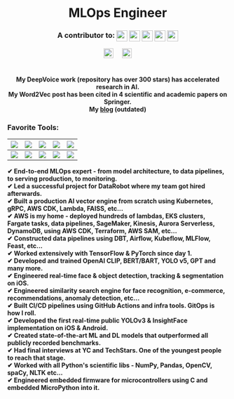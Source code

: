 <h1 align="center">MLOps Engineer <!--<img src="https://media.giphy.com/media/iY8CRBdQXODJSCERIr/giphy.gif" width="30px">-->
</h1>

<h3 align="center">
<b>A contributor to: <img align="center" src="https://img.shields.io/badge/TensorFlow-3D405B?style=for-the-badge&logo=TensorFlow&logoColor=white" height="25px"/>&nbsp;<img align="center" src="https://img.shields.io/static/v1?style=for-the-badge&message=Cockroach+Labs&color=2A9D8F&logo=Cockroach+Labs&logoColor=FFFFFF&label=" height="25px"/>&nbsp;<img align="center" src="https://img.shields.io/badge/Keras-E9C46A?style=for-the-badge&logo=Keras&logoColor=black" height="25px"/>&nbsp;<img align="center" src="https://img.shields.io/static/v1?style=for-the-badge&message=MicroPython&color=E76F51&logo=MicroPython&logoColor=FFFFFF&label=" height="25px"/>&nbsp;<img align="center" src="https://img.shields.io/static/v1?style=for-the-badge&message=FAISS&color=FFFFC7&logo=Opencv&logoColor=black&label=" height="25px"/><br></b>
</h3>

<!-- <p align="center">
<img height="25px" src="https://img.shields.io/badge/Entrepreneur-000000?style=for-the-badge&logo=e&logoColor=white" />
<img height="25px" src="https://img.shields.io/badge/Boston-000000?style=for-the-badge&logo=e&logoColor=white" />
<img height="25px" src="https://img.shields.io/badge/Hacker-000000?style=for-the-badge&logo=e&logoColor=white" />
<!-- <img src="https://img.shields.io/badge/Focus-Machine%20Learning-brightgreen" />
<img src="https://img.shields.io/badge/Lives-%20Boston-success" />
</p> -->

<p align="center">
<a href="https://www.linkedin.com/in/julianofficial" target="blank"><img height="22px" align="center" src="https://img.shields.io/badge/LinkedIn-gray?style=for-the-badge&logo=linkedin&logoColor=white" /></a> &nbsp;&nbsp;&nbsp;  <a href="mailto:israelg99@gmail.com" target="blank"><img height="22px" align="center" src="https://img.shields.io/badge/Email-gray?style=for-the-badge&logo=gmail&logoColor=white" /></a>
<!--     &nbsp;&nbsp;&nbsp;       <a href="https://israelg99.github.io" target="blank"><img height="22px" align="center" src="https://img.shields.io/badge/Blog-111111?style=for-the-badge&logo=github&logoColor=white" /></a>   -->
</p>

<h1></h1>
<p align="center">
<b>My DeepVoice work (repository has over 300 stars) has accelerated research in AI.<br>
<b>My Word2Vec post has been cited in 4 scientific and academic papers on Springer.<br>
My <a href="israelg99.github.io">blog</a> (outdated)</b>
</p>

<h3 align="left">
<b>Favorite Tools:</b>
</h3>

|![](https://img.shields.io/badge/Python-264653?style=for-the-badge&logo=python&logoColor=white)|![](https://img.shields.io/badge/ClickHouse-E9C46A?style=for-the-badge&logo=Clickhouse&logoColor=black)|![](https://img.shields.io/static/v1?style=for-the-badge&message=C%2B%2B&color=FCAA67&logo=C%2B%2B&logoColor=black&label=)|![](https://img.shields.io/static/v1?style=for-the-badge&message=Kubernetes&color=FFFFC7&logo=Kubernetes&logoColor=black&label=)|![](https://img.shields.io/static/v1?style=for-the-badge&message=Kubeflow&color=473335&logo=cncf&logoColor=FFFFFF&label=)
|---|---|---|---|---|
|![](https://img.shields.io/static/v1?style=for-the-badge&message=RocksDB&color=F4A261&logo=rocksdb&logoColor=black&label=)|![](https://img.shields.io/static/v1?style=for-the-badge&message=PyTorch&color=B0413E&logo=pytorch&logoColor=FFFFFF&label=)|![](https://img.shields.io/badge/AWS-2A9D8F?style=for-the-badge&logo=Amazon&logoColor=white)|![](https://img.shields.io/static/v1?style=for-the-badge&message=FAISS&color=548687&logo=OpenCV&logoColor=FFFFFF&label=)|![](https://img.shields.io/static/v1?style=for-the-badge&message=Arrow&color=E76F51&logo=apache&logoColor=white&label=)

<p align="left">
✔ End-to-end MLOps expert - from model architecture, to data pipelines, to serving production, to monitoring. <br>
✔ Led a successful project for DataRobot where my team got hired afterwards. <br>
✔ Built a production AI vector engine from scratch using Kubernetes, gRPC, AWS CDK, Lambda, FAISS, etc... <br>
✔ AWS is my home - deployed hundreds of lambdas, EKS clusters, Fargate tasks, data pipelines, SageMaker, Kinesis, Aurora Serverless, DynamoDB, using AWS CDK, Terraform, AWS SAM, etc... <br>
✔ Constructed data pipelines using DBT, Airflow, Kubeflow, MLFlow, Feast, etc... <br>
✔ Worked extensively with TensorFlow & PyTorch since day 1. <br>
✔ Developed and trained OpenAI CLIP, BERT/BART, YOLO v5, GPT and many more. <br>
✔ Engineered real-time face & object detection, tracking & segmentation on iOS. <br>
✔ Engineered similarity search engine for face recognition, e-commerce, recommendations, anomaly detection, etc... <br>
✔ Built CI/CD pipelines using GitHub Actions and infra tools. GitOps is how I roll. <br>
✔ Developed the first real-time public YOLOv3 & InsightFace implementation on iOS & Android. <br>
✔ Created state-of-the-art ML and DL models that outperformed all publicly recorded benchmarks. <br>
✔ Had final interviews at YC and TechStars. One of the youngest people to reach that stage. <br>
✔ Worked with all Python's scientific libs - NumPy, Pandas, OpenCV, spaCy, NLTK etc... <br>
✔ Engineered embedded firmware for microcontrollers using C and embedded MicroPython into it. <br>
</p>
